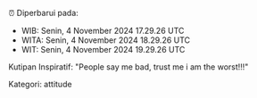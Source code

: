 ⏰ Diperbarui pada:
- WIB: Senin, 4 November 2024 17.29.26 UTC
- WITA: Senin, 4 November 2024 18.29.26 UTC
- WIT: Senin, 4 November 2024 19.29.26 UTC

Kutipan Inspiratif:
"People say me bad, trust me i am the worst!!!"


Kategori: attitude

